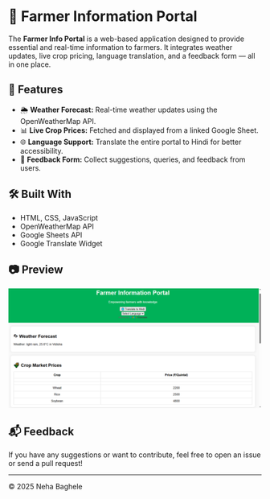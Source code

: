 # 🌾 Farmer Information Portal

The **Farmer Info Portal** is a web-based application designed to provide essential and real-time information to farmers. It integrates weather updates, live crop pricing, language translation, and a feedback form — all in one place.

## 🚀 Features

- 🌦 **Weather Forecast:** Real-time weather updates using the OpenWeatherMap API.
- 📊 **Live Crop Prices:** Fetched and displayed from a linked Google Sheet.
- 🌐 **Language Support:** Translate the entire portal to Hindi for better accessibility.
- 📝 **Feedback Form:** Collect suggestions, queries, and feedback from users.

## 🛠️ Built With

- HTML, CSS, JavaScript  
- OpenWeatherMap API  
- Google Sheets API  
- Google Translate Widget  

## 📷 Preview

![screenshot](screenshot.png) 

## 📬 Feedback

If you have any suggestions or want to contribute, feel free to open an issue or send a pull request!

---

© 2025 Neha Baghele
